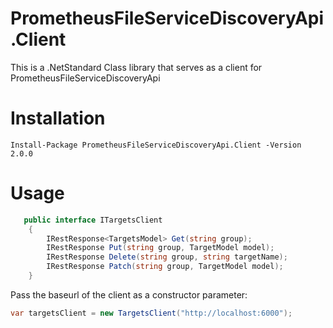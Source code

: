 # PrometheusFileServiceDiscoveryApi.Client

This is a .NetStandard Class library that serves as a client for PrometheusFileServiceDiscoveryApi

# Installation 
`Install-Package PrometheusFileServiceDiscoveryApi.Client -Version 2.0.0`

# Usage

```csharp
   public interface ITargetsClient
    {
        IRestResponse<TargetsModel> Get(string group);
        IRestResponse Put(string group, TargetModel model);
        IRestResponse Delete(string group, string targetName);
        IRestResponse Patch(string group, TargetModel model);
    }
```

Pass the baseurl of the client as a constructor parameter:
```csharp
var targetsClient = new TargetsClient("http://localhost:6000");
```

